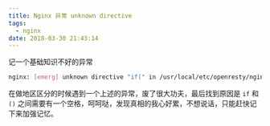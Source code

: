 ```yaml
---
title: Nginx 异常 unknown directive
tags:
  - nginx
date: 2018-03-30 21:43:14
---
```


记一个基础知识不好的异常

<!-- more --><!-- toc -->
```bash
nginx: [emerg] unknown directive "if(" in /usr/local/etc/openresty/nginx.conf:85
```
在做地区区分的时候遇到一个上述的异常，废了很大功夫，最后找到原因是 `if` 和 `()` 之间需要有一个空格，呵呵哒，发现真相的我心好累，不想说话，只能赶快记下来加强记忆。

